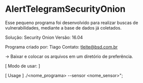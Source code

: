 # AlertTelegramSecurityOnion
Esse pequeno programa foi desenvolvido para realizar buscas de vulnerabilidades, mediante a base de dados já coletados.

Solução: Security Onion 
Versão: 16.04

Programa criado por: Tiago
Contato: tleite@bsd.com.br

-> Baixar e colocar os arquivos em um diretório de preferência.

[ Modo de usar: ]

[ Usage ] ./<nome_programa> --sensor <nome_sensor>";



